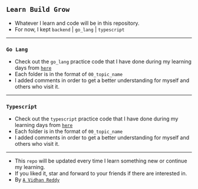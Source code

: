 ## `Learn Build Grow`

- Whatever I learn and code will be in this repository.
- For now, I kept `backend` | `go_lang` | `typescript`
----
### `Go Lang`
- Check out the `go_lang` practice code that I have done during my learning days from [`here`](https://github.com/AVidhanR/LearnBuildGrow/tree/main/go_lang)
- Each folder is in the format of `00_topic_name`
- I added comments in order to get a better understanding for myself and others who visit it.
----
### `Typescript`
- Check out the `typescript` practice code that I have done during my learning days from [`here`](https://github.com/AVidhanR/LearnBuildGrow/tree/main/typescript)
- Each folder is in the format of `00_topic_name`
- I added comments in order to get a better understanding for myself and others who visit it.
----
- This `repo` will be updated every time I learn something new or continue my learning.
- If you liked it, star and forward to your friends if there are interested in.
- By [`A Vidhan Reddy`](https://linkedin.com/in/AVidhanR)
